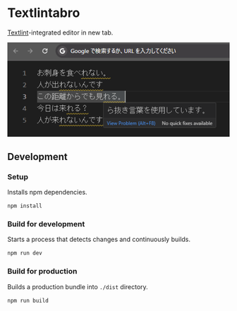 # Textlintabro

[Textlint](https://github.com/textlint/textlint)-integrated editor in new tab.

![](images/screenshot.png)

## Development

### Setup

Installs npm dependencies.

```bash
npm install
```

### Build for development

Starts a process that detects changes and continuously builds.

```bash
npm run dev
```

### Build for production

Builds a production bundle into `./dist` directory.

```bash
npm run build
```
